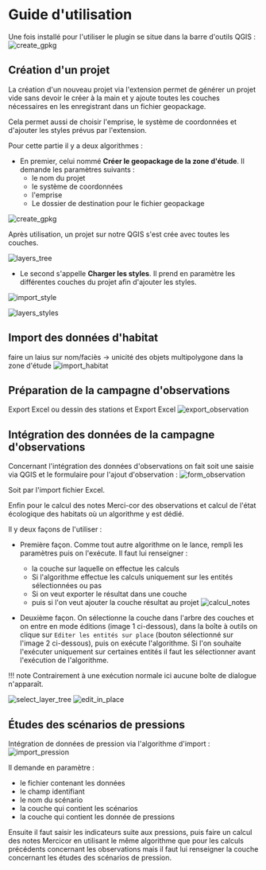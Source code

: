 # Guide d'utilisation

Une fois installé pour l'utiliser le plugin se situe dans la barre d'outils QGIS :
![create_gpkg](media/mercicor-barre_outils.png)

## Création d'un projet

La création d'un nouveau projet via l'extension permet de générer un projet vide sans devoir le créer 
à la main et y ajoute toutes les couches nécessaires en les enregistrant dans un fichier geopackage.

Cela permet aussi de choisir l'emprise, le système de coordonnées et d'ajouter les styles prévus par l'extension.

Pour cette partie il y a deux algorithmes :

* En premier, celui nommé **Créer le geopackage de la zone d'étude**. Il demande les paramètres suivants :
    * le nom du projet
    * le système de coordonnées
    * l'emprise
    * Le dossier de destination pour le fichier geopackage

![create_gpkg](media/mercicor-create_gpkg.png)

Après utilisation, un projet sur notre QGIS s'est crée avec toutes les couches.

![layers_tree](media/mercicor-all_layers.png)

* Le second s'appelle **Charger les styles**. Il prend en paramètre les différentes couches du projet afin d'ajouter les styles.

![import_style](media/mercicor-import_layers_styles.png)

![layers_styles](media/mercicor-layers_styles.png)

## Import des données d'habitat

faire un laius sur nom/faciès -> unicité des objets multipolygone dans la zone d'étude
![import_habitat](media/mercicor-import_habitat.png)

## Préparation de la campagne d'observations

Export Excel ou dessin des stations et Export Excel
![export_observation](media/mercicor-export_observations.png)

## Intégration des données de la campagne d'observations

Concernant l'intégration des données d'observations on fait soit une saisie via QGIS et le formulaire 
pour l'ajout d'observation :
![form_observation](media/mercicor-form_observ.png)

Soit par l'import fichier Excel.

Enfin pour le calcul des notes Merci-cor des observations et calcul de l'état écologique des habitats
où un algorithme y est dédié.

Il y deux façons de l'utiliser :

* Première façon. Comme tout autre algorithme on le lance, rempli les paramètres puis on l'exécute. Il faut lui renseigner :
    * la couche sur laquelle on effectue les calculs
    * Si l'algorithme effectue les calculs uniquement sur les entités sélectionnées ou pas
    * Si on veut exporter le résultat dans une couche
    * puis si l'on veut ajouter la couche résultat au projet
![calcul_notes](media/mercicor-calcul_notes.png)

* Deuxième façon. On sélectionne la couche dans l'arbre des couches et on entre en mode éditions (image 1 ci-dessous), dans la 
boîte à outils on clique sur `Editer les entités sur place` (bouton sélectionné sur l'image 2 ci-dessous), 
puis on exécute l'algorithme. Si l'on souhaite l'exécuter uniquement sur certaines entités il faut les 
sélectionner avant l'exécution de l'algorithme.

!!! note
    Contrairement à une exécution normale ici aucune boîte de dialogue n'apparaît.

![select_layer_tree](media/mercicor-select_layer.png) ![edit_in_place](media/mercicor-edit_in_place.png)

## Études des scénarios de pressions

Intégration de données de pression via l'algorithme d'import :
![import_pression](media/mercicor-import_pression.png)

Il demande en paramètre :

* le fichier contenant les données
* le champ identifiant
* le nom du scénario
* la couche qui contient les scénarios
* la couche qui contient les donnée de pressions

Ensuite il faut saisir les indicateurs suite aux pressions, puis faire un calcul des notes Mercicor en 
utilisant le même algorithme que pour les calculs précédents concernant les observations mais il faut 
lui renseigner la couche concernant les études des scénarios de pression.
